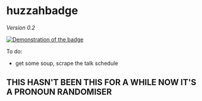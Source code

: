 # huzzahbadge

_Version 0.2_

[![Demonstration of the badge](https://i.ytimg.com/vi/bx10elEu1_4/3.jpg)](https://youtu.be/bx10elEu1_4)

To do:
* get some soup, scrape the talk schedule

## THIS HASN'T BEEN THIS FOR A WHILE NOW IT'S A PRONOUN RANDOMISER
